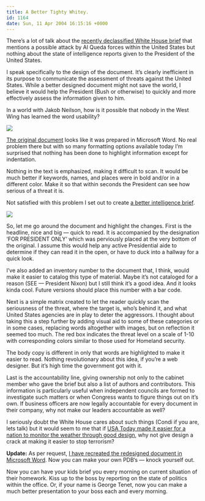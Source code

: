 ```yaml
---
title: A Better Tighty Whitey.
id: 1164
date: Sun, 11 Apr 2004 16:15:16 +0000
---
```


There’s a lot of talk about the [recently declassified White House brief](http://story.news.yahoo.com/news?tmpl=story2&u=/040410/480/pmm10304102326&e=20) that mentions a possible attack by Al Queda forces within the United States but nothing about the state of intelligence reports given to the President of the United States.  

I speak specifically to the design of the document. It’s clearly inefficient in its purpose to communicate the assessment of threats against the United States. While a better designed document might not save the world, I believe it would help the President (Bush or otherwise) to quickly and more effectively assess the information given to him.  

In a world with Jakob Neilson, how is it possible that nobody in the West Wing has learned the word usability?  

[![](https://www.airbagindustries.com/bucket/declassified_sm.gif)](https://www.airbagindustries.com/bucket/declassified.gif "Click to see the original briefing document.")  

[The original document](https://www.airbagindustries.com/bucket/declassified.gif "Click to see the original briefing document.") looks like it was prepared in Microsoft Word. No real problem there but with so many formatting options available today I’m surprised that nothing has been done to highlight information except for indentation.  

Nothing in the text is emphasized, making it difficult to scan. It would be much better if keywords, names, and places were in bold and/or in a different color. Make it so that within seconds the President can see how serious of a threat it is.  

Not satisfied with this problem I set out to create [a better intelligence brief](https://www.airbagindustries.com/bucket/betterintelligence.gif "Click to see the new and improved briefing document.").  

[![](https://www.airbagindustries.com/bucket/betterintelligence_sm.gif)](https://www.airbagindustries.com/bucket/betterintelligence.gif "Click to see the new and improved briefing document.")  

So, let me go around the document and highlight the changes. First is the headline, nice and big — quick to read. It is accompanied by the designation ‘<span class="caps">FOR PRESIDENT ONLY</span>‘ which was perviously placed at the very bottom of the original. I assume this would help any active Presidential aide to determine if they can read it in the open, or have to duck into a hallway for a quick look.  

I’ve also added an inventory number to the document that, I think, would make it easier to catalog this type of material. Maybe it’s not cataloged for a reason (<span class="caps">SEE — President Nixon</span>) but I still think it’s a good idea. And it looks kinda cool. Future versions should place this number with a bar code.  

Next is a simple matrix created to let the reader quickly scan the seriousness of the threat, where the target is, who’s behind it, and what United States agencies are in play to deter the aggressors. I thought about taking this a step further by adding visual aid to some of these categories or in some cases, replacing words altogether with images, but on reflection it seemed too much. The red box indicates the threat level on a scale of 1-10 with corresponding colors similar to those used for Homeland security.  

The body copy is different in only that words are highlighted to make it easier to read. Nothing revolutionary about this idea, if you’re a web designer. But it’s high time the government got with it.  

Last is the accountability line, giving ownership not only to the cabinet member who gave the brief but also a list of authors and contributors. This information is particularly useful when independent councils are formed to investigate such matters or when Congress wants to figure things out on it’s own. If business officers are now legally accountable for every document in their company, why not make our leaders accountable as well?  

I seriously doubt the White House cares about such things (Condi if you are, lets talk) but it would seem to me that if [USA Today made it easier for a nation to monitor the weather through good design](http://asp.usatoday.com/weather/weatherfront.aspx), why not give design a crack at making it easier to stop terrorism?[]()  

<span class="caps">**Update:**</span> As per request, [I have recreated the redesigned document in Microsoft Word](https://www.airbagindustries.com/bucket/pdb.doc). Now you can make your own <span class="caps">PDB</span>‘s — knock yourself out.  

Now you can have your kids brief you every morning on current situation of their homework. Kiss up to the boss by reporting on the state of politics within the office. Or, if your name is George Tenet, now you can make a much better presentation to your boss each and every morning.





